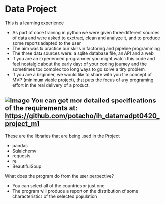 # Data Project
This is a learning experience
- As part of code training in python we were given three different sources of data and were asked to exctract, clean and analyze it, and to produce some reports adapted to the user
- The aim was to practice our skills in factoring and pipeline programming
- The three data sources were: a sqlite database file, an API and a web
- If you are an experienced programmer you might watch this code and feel nostalgic about the early days of your coding journey and the sometimes too complex too long ways to go solve a tiny problem
- If you are a beginner, we would like to share with you the concept of MVP (minimum viable project), that puts the focus of any programing effort in the real delivery of a product.



![Image](http://clipart-library.com/images/8TAb5k8ec.jpg)
You can get mor detailed specifications of the requirements at:
https://github.com/potacho/ih_datamadpt0420_project_m1
---
These are the libraries that are being used in the Project
- pandas
- Sqlalchemy
- requests
- re 
- BeautifulSoup

What does the program do from the user perpective?
- You can select all of the countries or just one
- The program will produce a report on the distribution of some characteristics of the selected population